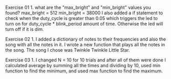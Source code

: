 Exercise 01
    1. what are the "max_bright" and "min_bright" values you found?
        max_bright = 512
        min_bright = 38000
        I also added a if statement to check when the duty_cycle is greater than 0.05 which triggers the led to turn on for duty_cycle * blink_period amount of time. Otherwise the led will turn off if it is dim.

Exercise 02
    1. I added a dictionary of notes to their frequencies and also the song with all the notes in it. I wrote a new function that plays all the notes in the song. The song I chose was Twinkle Twinkle Little Star.

Exercise 03
    1. I changed N = 10 for 10 trials and after all of them were done I calculated average by summing all the times and dividing by 10, used min function to find the minimum, and used max function to find the maximum. 